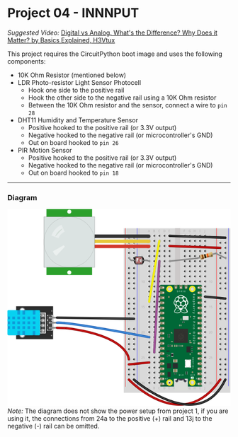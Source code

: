 # Project 04 - INNNPUT

_Suggested Video:_ [Digital vs Analog. What's the Difference? Why Does it Matter? by Basics Explained, H3Vtux](https://www.youtube.com/watch?v=ZWdT-6Ld71Q)

This project requires the CircuitPython boot image and uses the following components:
- 10K Ohm Resistor (mentioned below)
- LDR Photo-resistor Light Sensor Photocell
    + Hook one side to the positive rail
    + Hook the other side to the negative rail using a 10K Ohm resistor
    + Between the 10K Ohm resistor and the sensor, connect a wire to `pin 28`
- DHT11 Humidity and Temperature Sensor
    + Positive hooked to the positive rail (or 3.3V output)
    + Negative hooked to the negative rail (or microcontroller's GND)
    + Out on board hooked to `pin 26`
- PIR Motion Sensor
    + Positive hooked to the positive rail (or 3.3V output)
    + Negative hooked to the negative rail (or microcontroller's GND)
    + Out on board hooked to `pin 18`
---
### Diagram
![Diagram](./diagram.svg)
*Note:* The diagram does not show the power setup from project 1, if you are using it, the connections from 24a to the positive (+) rail and 13j to the negative (-) rail can be omitted.
